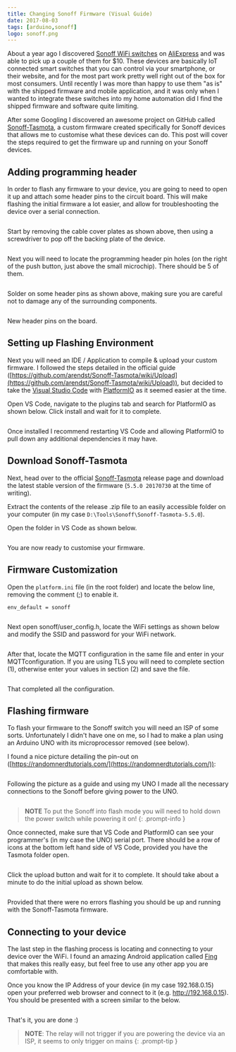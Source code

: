 ```yaml
---
title: Changing Sonoff Firmware (Visual Guide)
date: 2017-08-03
tags: [arduino,sonoff]
logo: sonoff.png
---
```


About a year ago I discovered [Sonoff WiFi switches](https://sonoff.tech/product/diy-smart-switch/basicr2/) on [AliExpress](https://www.aliexpress.com/) and was able to pick up a couple of them for $10. These devices are basically IoT connected smart switches that you can control via your smartphone, or their website, and for the most part work pretty well right out of the box for most consumers. Until recently I was more than happy to use them "as is" with the shipped firmware and mobile application, and it was only when I wanted to integrate these switches into my home automation did I find the shipped firmware and software quite limiting.

After some Googling I discovered an awesome project on GitHub called [Sonoff-Tasmota](https://github.com/arendst/Tasmota), a custom firmware created specifically for Sonoff devices that allows me to customise what these devices can do. This post will cover the steps required to get the firmware up and running on your Sonoff devices.

## Adding programming header
In order to flash any firmware to your device, you are going to need to open it up and attach some header pins to the circuit board. This will make flashing the initial firmware a lot easier, and allow for troubleshooting the device over a serial connection.

<img src="./001.jpg" alt="">

Start by removing the cable cover plates as shown above, then using a screwdriver to pop off the backing plate of the device.

<img src="./002.jpg" alt="">

Next you will need to locate the programming header pin holes (on the right of the push button, just above the small microchip). There should be 5 of them.

<img src="./003.jpg" alt="">

Solder on some header pins as shown above, making sure you are careful not to damage any of the surrounding components.

<img src="./004.jpg" alt="">

New header pins on the board.

## Setting up Flashing Environment
Next you will need an IDE / Application to compile & upload your custom firmware. I followed the steps detailed in the official guide ([https://github.com/arendst/Sonoff-Tasmota/wiki/Upload](https://github.com/arendst/Sonoff-Tasmota/wiki/Upload)), but decided to take the [Visual Studio Code](https://code.visualstudio.com/) with [PlatformIO](https://platformio.org/) as it seemed easier at the time.

Open VS Code, navigate to the plugins tab and search for PlatformIO as shown below. Click install and wait for it to complete.

<img src="./005.png" alt="">

Once installed I recommend restarting VS Code and allowing PlatformIO to pull down any additional dependencies it may have.

## Download Sonoff-Tasmota
Next, head over to the official [Sonoff-Tasmota](https://github.com/arendst/Tasmota/releases) release page and download the latest stable version of the firmware (`5.5.0 20170730` at the time of writing).

Extract the contents of the release .zip file to an easily accessible folder on your computer (in my case `D:\Tools\Sonoff\Sonoff-Tasmota-5.5.0`).

Open the folder in VS Code as shown below.

<img src="./006.png" alt="">

You are now ready to customise your firmware.

## Firmware Customization
Open the `platform.ini` file (in the root folder) and locate the below line, removing the comment (;) to enable it.

```
env_default = sonoff
```

<img src="./007.png" alt="">

Next open sonoff/user_config.h, locate the WiFi settings as shown below and modify the SSID and password for your WiFi network.

<img src="./008.png" alt="">

After that, locate the MQTT configuration in the same file and enter in your MQTTconfiguration. If you are using TLS you will need to complete section (1), otherwise enter your values in section (2) and save the file.

<img src="./009.png" alt="">

That completed all the configuration.

## Flashing firmware
To flash your firmware to the Sonoff switch you will need an ISP of some sorts. Unfortunately I didn't have one on me, so I had to make a plan using an Arduino UNO with its microprocessor removed (see below).

I found a nice picture detailing the pin-out on ([https://randomnerdtutorials.com/](https://randomnerdtutorials.com/)):

<img src="./010.png" alt="">

Following the picture as a guide and using my UNO I made all the necessary connections to the Sonoff before giving power to the UNO.

<img src="./011.jpg" alt="">

> **NOTE** To put the Sonoff into flash mode you will need to hold down the power switch while powering it on!
{: .prompt-info }

Once connected, make sure that VS Code and PlatformIO can see your programmer's (in my case the UNO) serial port. There should be a row of icons at the bottom left hand side of VS Code, provided you have the Tasmota folder open.

<img src="./012.png" alt="">

Click the upload button and wait for it to complete. It should take about a minute to do the initial upload as shown below.

<img src="./013.png" alt="">

Provided that there were no errors flashing you should be up and running with the Sonoff-Tasmota firmware.

## Connecting to your device
The last step in the flashing process is locating and connecting to your device over the WiFi. I found an amazing Android application called [Fing](https://play.google.com/store/apps/details?id=com.overlook.android.fing&hl=en) that makes this really easy, but feel free to use any other app you are comfortable with.

Once you know the IP Address of your device (in my case 192.168.0.15) open your preferred web browser and connect to it (e.g. http://192.168.0.15). You should be presented with a screen similar to the below.

<img src="./014.png" alt="">

That's it, you are done :)

> **NOTE**: The relay will not trigger if you are powering the device via an ISP, it seems to only trigger on mains
{: .prompt-tip }
